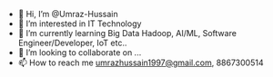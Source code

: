 - 👋 Hi, I’m @Umraz-Hussain
- 👀 I’m interested in IT Technology
- 🌱 I’m currently learning Big Data Hadoop, AI/ML, Software Engineer/Developer, IoT etc..
- 💞️ I’m looking to collaborate on ...
- 📫 How to reach me umrazhussain1997@gmail.com, 8867300514

<!---
Umraz-Hussain-MyWorld/Umraz-Hussain-MyWorld is a ✨ special ✨ repository because its `README.md` (this file) appears on your GitHub profile.
You can click the Preview link to take a look at your changes.
--->
